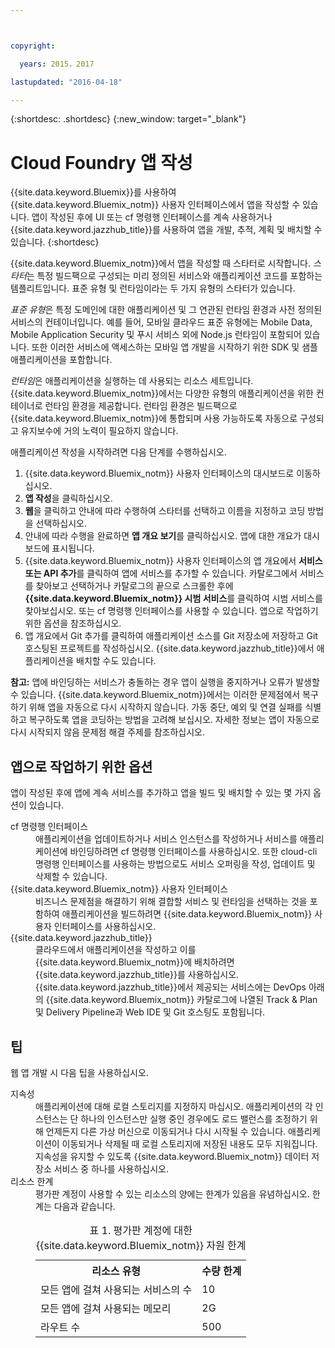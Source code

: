 ```yaml
---



copyright:

  years: 2015，2017

lastupdated: "2016-04-18"

---
```


{:shortdesc: .shortdesc}
{:new_window: target="_blank"}

# Cloud Foundry 앱 작성

{{site.data.keyword.Bluemix}}를 사용하여 {{site.data.keyword.Bluemix_notm}} 사용자 인터페이스에서 앱을 작성할 수 있습니다. 앱이 작성된 후에 UI 또는 cf 명령행 인터페이스를 계속 사용하거나 {{site.data.keyword.jazzhub_title}}를 사용하여 앱을 개발, 추적, 계획 및 배치할 수 있습니다.
{:shortdesc}

{{site.data.keyword.Bluemix_notm}}에서 앱을 작성할 때 스타터로 시작합니다. *스타터*는 특정 빌드팩으로 구성되는 미리 정의된 서비스와 애플리케이션 코드를 포함하는 템플리트입니다. 표준 유형 및 런타임이라는 두 가지 유형의 스타터가 있습니다.

*표준 유형*은 특정 도메인에 대한 애플리케이션 및 그 연관된 런타임 환경과 사전 정의된 서비스의 컨테이너입니다. 예를 들어, 모바일 클라우드 표준 유형에는 Mobile Data, Mobile Application Security 및 푸시 서비스 외에 Node.js 런타임이 포함되어 있습니다. 또한 이러한 서비스에 액세스하는 모바일 앱 개발을 시작하기 위한 SDK 및 샘플 애플리케이션을 포함합니다. 

*런타임*은 애플리케이션을 실행하는 데 사용되는 리소스 세트입니다. {{site.data.keyword.Bluemix_notm}}에서는 다양한 유형의 애플리케이션을 위한 컨테이너로 런타임 환경을 제공합니다. 런타임 환경은 빌드팩으로 {{site.data.keyword.Bluemix_notm}}에 통합되며 사용 가능하도록 자동으로 구성되고 유지보수에 거의 노력이 필요하지 않습니다.

애플리케이션 작성을 시작하려면 다음 단계를 수행하십시오. 
  1. {{site.data.keyword.Bluemix_notm}} 사용자 인터페이스의 대시보드로 이동하십시오.
  2. **앱 작성**을 클릭하십시오.
  3. **웹**을 클릭하고 안내에 따라 수행하여 스타터를 선택하고 이름을 지정하고 코딩 방법을 선택하십시오.
  4. 안내에 따라 수행을 완료하면 **앱 개요 보기**를 클릭하십시오. 앱에 대한 개요가 대시보드에 표시됩니다.
  5. {{site.data.keyword.Bluemix_notm}} 사용자 인터페이스의 앱 개요에서 **서비스 또는 API 추가**를 클릭하여 앱에 서비스를 추가할 수 있습니다. 카탈로그에서 서비스를 찾아보고 선택하거나 카탈로그의 끝으로 스크롤한 후에 **{{site.data.keyword.Bluemix_notm}} 시범 서비스**를 클릭하여 시범 서비스를 찾아보십시오. 또는 cf 명령행 인터페이스를 사용할 수 있습니다. 앱으로 작업하기 위한 옵션을 참조하십시오.
  6. 앱 개요에서 Git 추가를 클릭하여 애플리케이션 소스를 Git 저장소에 저장하고 Git 호스팅된 프로젝트를 작성하십시오. {{site.data.keyword.jazzhub_title}}에서 애플리케이션을 배치할 수도 있습니다.

**참고:** 앱에 바인딩하는 서비스가 충돌하는 경우 앱이 실행을 중지하거나 오류가 발생할 수 있습니다. {{site.data.keyword.Bluemix_notm}}에서는 이러한 문제점에서 복구하기 위해 앱을 자동으로 다시 시작하지 않습니다. 가동 중단, 예외 및 연결 실패를 식별하고 복구하도록 앱을 코딩하는 방법을 고려해 보십시오. 자세한 정보는 앱이 자동으로 다시 시작되지 않음 문제점 해결 주제를 참조하십시오.

## 앱으로 작업하기 위한 옵션

앱이 작성된 후에 앱에 계속 서비스를 추가하고 앱을 빌드 및 배치할 수 있는 몇 가지 옵션이 있습니다.

<dl><dt>cf 명령행 인터페이스</dt>
<dd>애플리케이션을 업데이트하거나 서비스 인스턴스를 작성하거나 서비스를 애플리케이션에 바인딩하려면 cf 명령행 인터페이스를 사용하십시오. 또한 cloud-cli 명령행 인터페이스를 사용하는 방법으로도 서비스 오퍼링을 작성, 업데이트 및 삭제할 수 있습니다.</dd>
<dt>{{site.data.keyword.Bluemix_notm}} 사용자 인터페이스</dt>
<dd>비즈니스 문제점을 해결하기 위해 결합할 서비스 및 런타임을 선택하는 것을 포함하여 애플리케이션을 빌드하려면 {{site.data.keyword.Bluemix_notm}} 사용자 인터페이스를 사용하십시오.</dd>
<dt>{{site.data.keyword.jazzhub_title}}</dt>
<dd>클라우드에서 애플리케이션을 작성하고 이를 {{site.data.keyword.Bluemix_notm}}에 배치하려면 {{site.data.keyword.jazzhub_title}}를 사용하십시오. {{site.data.keyword.jazzhub_title}}에서 제공되는 서비스에는 DevOps 아래의 {{site.data.keyword.Bluemix_notm}} 카탈로그에 나열된 Track & Plan 및 Delivery Pipeline과 Web IDE 및 Git 호스팅도 포함됩니다.</dd>
</dl>

## 팁

웹 앱 개발 시 다음 팁을 사용하십시오.

<dl><dt>지속성</dt>
<dd>애플리케이션에 대해 로컬 스토리지를 지정하지 마십시오. 애플리케이션의 각 인스턴스는 단 하나의 인스턴스만 실행 중인 경우에도 로드 밸런스를 조정하기 위해 언제든지 다른 가상 머신으로 이동되거나 다시 시작될 수 있습니다. 애플리케이션이 이동되거나 삭제될 때 로컬 스토리지에 저장된 내용도 모두 지워집니다. 지속성을 유지할 수 있도록 {{site.data.keyword.Bluemix_notm}} 데이터 저장소 서비스 중 하나를 사용하십시오. </dd>
<dt>리소스 한계</dt>
<dd>평가판 계정이 사용할 수 있는 리소스의 양에는 한계가 있음을 유념하십시오. 한계는 다음과 같습니다.
<table style="width:100%">
<caption>표 1. 평가판 계정에 대한 {{site.data.keyword.Bluemix_notm}} 자원 한계</caption>
  <th>리소스 유형</th>	<th>수량 한계</th>
<tr><td>모든 앱에 걸쳐 사용되는 서비스의 수</td> <td>10</td>
<tr><td>모든 앱에 걸쳐 사용되는 메모리</td> <td>	2G</td>
<tr><td>라우트 수</td> <td>500</td>
</table>
</dd></dl>

